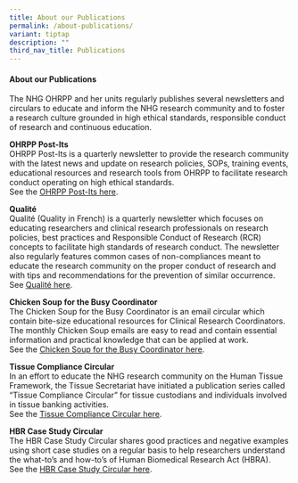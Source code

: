 ```yaml
---
title: About our Publications
permalink: /about-publications/
variant: tiptap
description: ""
third_nav_title: Publications
---
```

<h4><strong>About our Publications</strong></h4>
<p>The NHG OHRPP and her units regularly publishes several newsletters and
circulars to educate and inform the NHG research community and to foster
a research culture grounded in high ethical standards, responsible conduct
of research and continuous education.</p>
<p></p>
<p><strong>OHRPP Post-Its</strong>
<br>OHRPP Post-Its is a quarterly newsletter to provide the research community
with the latest news and update on research policies, SOPs, training events,
educational resources and research tools from OHRPP to facilitate research
conduct operating on high ethical standards.
<br>See the <a href="/ohrpp-post-its/" rel="noopener nofollow" target="_blank">OHRPP Post-Its here</a>.</p>
<p></p>
<p><strong>Qualité</strong>
<br>Qualité (Quality in French) is a quarterly newsletter which focuses on
educating researchers and clinical research professionals on research policies,
best practices and Responsible Conduct of Research (RCR) concepts to facilitate
high standards of research conduct. The newsletter also regularly features
common cases of non-compliances meant to educate the research community
on the proper conduct of research and with tips and recommendations for
the prevention of similar occurrence.
<br>See <a href="/qualite/" rel="noopener nofollow" target="_blank">Qualité here</a>.</p>
<p></p>
<p><strong>Chicken Soup for the Busy Coordinator</strong>
<br>The Chicken Soup for the Busy Coordinator is an email circular which contain
bite-size educational resources for Clinical Research Coordinators. The
monthly Chicken Soup emails are easy to read and contain essential information
and practical knowledge that can be applied at work.
<br>See the <a href="/chicken-soup-for-the-busy-coordinator/" rel="noopener nofollow" target="_blank">Chicken Soup for the Busy Coordinator here</a>.</p>
<p></p>
<p><strong>Tissue Compliance Circular</strong>
<br>In an effort to educate the NHG research community on the Human Tissue
Framework, the Tissue Secretariat have initiated a publication series called
“Tissue Compliance Circular” for tissue custodians and individuals involved
in tissue banking activities.
<br>See the <a href="/tissue-compliance-circular/" rel="noopener nofollow" target="_blank">Tissue Compliance Circular here</a>.</p>
<p></p>
<p><strong>HBR Case Study Circular</strong>
<br>The HBR Case Study Circular shares good practices and negative examples
using short case studies on a regular basis to help researchers understand
the what-to’s and how-to’s of Human Biomedical Research Act (HBRA).
<br>See the <a href="/hbr-case-studies/" rel="noopener nofollow" target="_blank">HBR Case Study Circular here</a>.</p>
<p></p>
<p></p>